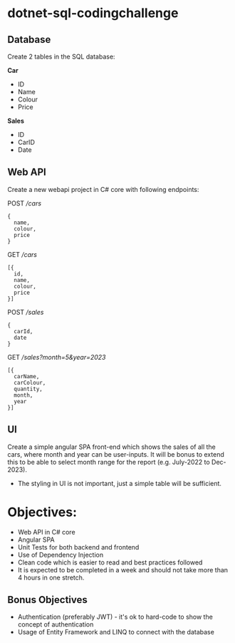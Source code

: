 # dotnet-sql-codingchallenge

## Database
Create 2 tables in the SQL database:

**Car**
- ID
- Name
- Colour
- Price


**Sales**
- ID
- CarID
- Date

## Web API
Create a new webapi project in C# core with following endpoints:

POST _/cars_
```
{
  name,
  colour,
  price
}
```

GET _/cars_
```
[{
  id,
  name,
  colour,
  price
}]
```

POST _/sales_
```
{
  carId,
  date
}
```

GET _/sales?month=5&year=2023_
```
[{  
  carName,
  carColour,
  quantity,
  month,
  year
}]
```

## UI
Create a simple angular SPA front-end which shows the sales of all the cars, where month and year can be user-inputs. It will be bonus to extend this to be able to select month range for the report (e.g. July-2022 to Dec-2023).
- The styling in UI is not important, just a simple table will be sufficient.

# Objectives:
- Web API in C# core
- Angular SPA
- Unit Tests for both backend and frontend
- Use of Dependency Injection
- Clean code which is easier to read and best practices followed
- It is expected to be completed in a week and should not take more than 4 hours in one stretch.

## Bonus Objectives
- Authentication (preferably JWT) - it's ok to hard-code to show the concept of authentication
- Usage of Entity Framework and LINQ to connect with the database
